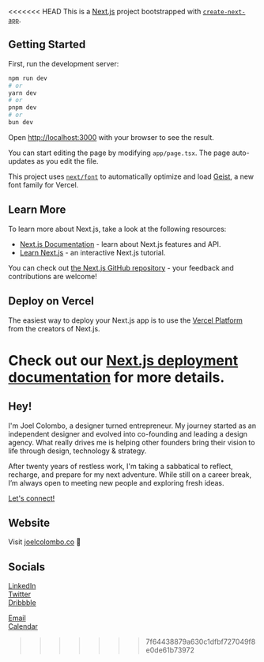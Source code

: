<<<<<<< HEAD
This is a [Next.js](https://nextjs.org) project bootstrapped with [`create-next-app`](https://nextjs.org/docs/app/api-reference/cli/create-next-app).

## Getting Started

First, run the development server:

```bash
npm run dev
# or
yarn dev
# or
pnpm dev
# or
bun dev
```

Open [http://localhost:3000](http://localhost:3000) with your browser to see the result.

You can start editing the page by modifying `app/page.tsx`. The page auto-updates as you edit the file.

This project uses [`next/font`](https://nextjs.org/docs/app/building-your-application/optimizing/fonts) to automatically optimize and load [Geist](https://vercel.com/font), a new font family for Vercel.

## Learn More

To learn more about Next.js, take a look at the following resources:

- [Next.js Documentation](https://nextjs.org/docs) - learn about Next.js features and API.
- [Learn Next.js](https://nextjs.org/learn) - an interactive Next.js tutorial.

You can check out [the Next.js GitHub repository](https://github.com/vercel/next.js) - your feedback and contributions are welcome!

## Deploy on Vercel

The easiest way to deploy your Next.js app is to use the [Vercel Platform](https://vercel.com/new?utm_medium=default-template&filter=next.js&utm_source=create-next-app&utm_campaign=create-next-app-readme) from the creators of Next.js.

Check out our [Next.js deployment documentation](https://nextjs.org/docs/app/building-your-application/deploying) for more details.
=======
## Hey!

I'm Joel Colombo, a designer turned entrepreneur. My journey started as an independent designer and evolved into co-founding and leading a design agency. What really drives me is helping other founders bring their vision to life through design, technology & strategy.

After twenty years of restless work, I'm taking a sabbatical to reflect, recharge, and prepare for my next adventure. While still on a career break, I’m always open to meeting new people and exploring fresh ideas.

[Let's connect!](mailto:hey@joelcolombo.co)

## Website

Visit [joelcolombo.co](https://joelcolombo.co) 🚀

## Socials

[LinkedIn](https://www.linkedin.com/in/joecolombo)  
[Twitter](https://x.com/joelcolombo)  
[Dribbble](https://dribbble.com/joelcolombo)

[Email](mailto:hey@joelcolombo.co)  
[Calendar](https://cal.com/joelcolombo)
>>>>>>> 7f64438879a630c1dfbf727049f8e0de61b73972
